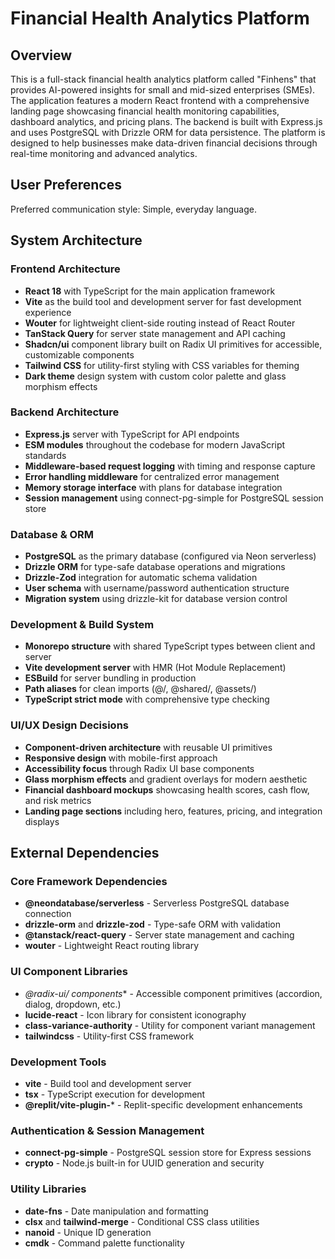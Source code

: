 # Financial Health Analytics Platform

## Overview

This is a full-stack financial health analytics platform called "Finhens" that provides AI-powered insights for small and mid-sized enterprises (SMEs). The application features a modern React frontend with a comprehensive landing page showcasing financial health monitoring capabilities, dashboard analytics, and pricing plans. The backend is built with Express.js and uses PostgreSQL with Drizzle ORM for data persistence. The platform is designed to help businesses make data-driven financial decisions through real-time monitoring and advanced analytics.

## User Preferences

Preferred communication style: Simple, everyday language.

## System Architecture

### Frontend Architecture
- **React 18** with TypeScript for the main application framework
- **Vite** as the build tool and development server for fast development experience
- **Wouter** for lightweight client-side routing instead of React Router
- **TanStack Query** for server state management and API caching
- **Shadcn/ui** component library built on Radix UI primitives for accessible, customizable components
- **Tailwind CSS** for utility-first styling with CSS variables for theming
- **Dark theme** design system with custom color palette and glass morphism effects

### Backend Architecture
- **Express.js** server with TypeScript for API endpoints
- **ESM modules** throughout the codebase for modern JavaScript standards
- **Middleware-based request logging** with timing and response capture
- **Error handling middleware** for centralized error management
- **Memory storage interface** with plans for database integration
- **Session management** using connect-pg-simple for PostgreSQL session store

### Database & ORM
- **PostgreSQL** as the primary database (configured via Neon serverless)
- **Drizzle ORM** for type-safe database operations and migrations
- **Drizzle-Zod** integration for automatic schema validation
- **User schema** with username/password authentication structure
- **Migration system** using drizzle-kit for database version control

### Development & Build System
- **Monorepo structure** with shared TypeScript types between client and server
- **Vite development server** with HMR (Hot Module Replacement)
- **ESBuild** for server bundling in production
- **Path aliases** for clean imports (@/, @shared/, @assets/)
- **TypeScript strict mode** with comprehensive type checking

### UI/UX Design Decisions
- **Component-driven architecture** with reusable UI primitives
- **Responsive design** with mobile-first approach
- **Accessibility focus** through Radix UI base components
- **Glass morphism effects** and gradient overlays for modern aesthetic
- **Financial dashboard mockups** showcasing health scores, cash flow, and risk metrics
- **Landing page sections** including hero, features, pricing, and integration displays

## External Dependencies

### Core Framework Dependencies
- **@neondatabase/serverless** - Serverless PostgreSQL database connection
- **drizzle-orm** and **drizzle-zod** - Type-safe ORM with validation
- **@tanstack/react-query** - Server state management and caching
- **wouter** - Lightweight React routing library

### UI Component Libraries
- **@radix-ui/* components** - Accessible component primitives (accordion, dialog, dropdown, etc.)
- **lucide-react** - Icon library for consistent iconography
- **class-variance-authority** - Utility for component variant management
- **tailwindcss** - Utility-first CSS framework

### Development Tools
- **vite** - Build tool and development server
- **tsx** - TypeScript execution for development
- **@replit/vite-plugin-*** - Replit-specific development enhancements

### Authentication & Session Management
- **connect-pg-simple** - PostgreSQL session store for Express sessions
- **crypto** - Node.js built-in for UUID generation and security

### Utility Libraries
- **date-fns** - Date manipulation and formatting
- **clsx** and **tailwind-merge** - Conditional CSS class utilities
- **nanoid** - Unique ID generation
- **cmdk** - Command palette functionality
